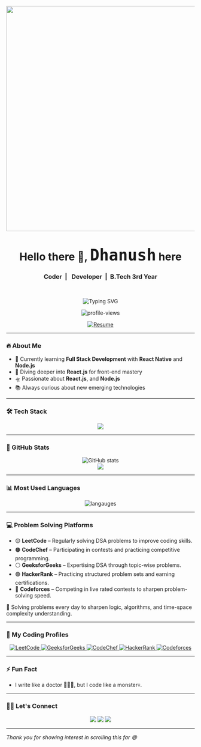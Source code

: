 <!-- GitHub Profile README -->
<!-- <p align="center"><img src="https://c.tenor.com/sM3bQRtawn4AAAAC/tenor.gif" width="600px"></p> -->
<p align="center"><img src="header.gif" width="600px"></p> 
<h1 align="center">Hello there 👋, <span style="font-family:monospace; font-size:1.5em">Dhanush</span> here </h1>
<h3 align="center">Coder&nbsp; | &nbsp; Developer&nbsp; |&nbsp; B.Tech 3rd Year</h3>
<br>
<p align="center">
  <img src="https://readme-typing-svg.demolab.com?font=Fira+Code&pause=700&color=02daed&center=true&vCenter=true&width=435&lines=Front+End+Developer;Knows+C,+CPP,+Java,+Python,+SQL;Learning+Back+End+Technologies;3rd+year+Engineering+Student" alt="Typing SVG" />
</p>

<p align="center">
  <img src="https://komarev.com/ghpvc/?username=Pro-Draagon&label=Profile+views&color=02daed&style=flat" alt="profile-views" />
</p>

<p align = "center">
  <a href="https://drive.google.com/file/d/1ndgsXp6fjYBjPoNLtwl9ahjtLJ5Y8H0U/view?usp=sharing">
<!--     <img src="https://img.shields.io/badge/See%20My%20Resume-Click%20Here-informational?style=for-the-badge&color=02daed" alt="Resume"/> -->
    <img src="https://img.shields.io/badge/See%20My%20Resume-Click%20Here-02daed" alt="Resume"/>
  </a>
</p>

---

### 🔥 About Me
- 🔭 Currently learning **Full Stack Development** with **React Native** and **Node.js**
- 🌱 Diving deeper into **React.js** for front-end mastery
- 🛸 Passionate about **React.js**, and **Node.js**
- 📚 Always curious about new emerging technologies

---

### 🛠️ Tech Stack

<p align="center">
  <img src="https://skillicons.dev/icons?i=c,cpp,python,java,html,css,js,react,mysql,bootstrap,tailwind,aws,git,github,vscode" />
</p>

---

### 🌟 GitHub Stats

<p align="center">
  <img src="https://github-readme-stats.vercel.app/api?username=Pro-Dragon&show_icons=true&theme=react" alt="GitHub stats" />
  <br>
  <img src="https://nirzak-streak-stats.vercel.app/?user=Pro-Dragon&theme=react&hide_border=false">


<!-- Proudly created with GPRM ( https://gprm.itsvg.in ) -->
</p>

---

### 📊 Most Used Languages

<p align="center">
  <img src="https://github-readme-stats.vercel.app/api/top-langs/?username=Pro-Dragon&layout=compact&theme=react" alt="langauges"/>
</p>

---


### 💻 Problem Solving Platforms

- 🟡 **LeetCode** – Regularly solving DSA problems to improve coding skills.
- 🟤 **CodeChef** – Participating in contests and practicing competitive programming.
- ⚪ **GeeksforGeeks** – Expertising DSA through topic-wise problems.
- 🟢 **HackerRank** – Practicing structured problem sets and earning certifications.
- 🔵 **Codeforces** – Competing in live rated contests to sharpen problem-solving speed.



🧠 Solving problems every day to sharpen logic, algorithms, and time-space complexity understanding.

---
### 🧠 My Coding Profiles

<p align="center">
      <a href="leetcode.com/u/Dhanush_nagisetti/" target="_blank">
        <img
          src="https://img.shields.io/badge/LeetCode-1a1c1b?style=for-the-badge&logo=leetcode&logoColor=FFA116"
          alt="LeetCode"
        />
      </a>
      <a href="https://www.geeksforgeeks.org/user/dhanushnatu/" target="_blank">
        <img
          src="https://img.shields.io/badge/GeeksforGeeks-1a1c1b?style=for-the-badge&logo=geeksforgeeks&logoColor=2D8D45"
          alt="GeeksforGeeks"
        />
      </a>
      <a href="https://www.codechef.com/users/dhanush_codex" target="_blank">
        <img
          src="https://img.shields.io/badge/CodeChef-1a1c1b?style=for-the-badge&logo=codechef&logoColor=white"
          alt="CodeChef"
        />
      </a>
      <a href="https://www.hackerrank.com/profile/23P31A4251" target="_blank">
        <img
          src="https://img.shields.io/badge/HackerRank-1a1c1b?style=for-the-badge&logo=hackerrank&logoColor=1c9a0f"
          alt="HackerRank"
        />
      </a>
      <a href="https://codeforces.com/profile/dhanushnagisetti" target="_blank">
        <img
          src="https://img.shields.io/badge/Codeforces-1a1c1b?style=for-the-badge&logo=Codeforces&logoColor=3B5998"
          alt="Codeforces"
        />
      </a>
    </p>


---

### ⚡ Fun Fact
- I write like a doctor 🧑🏻‍⚕️, but I code like a monster💀.

---

### 🧑‍💻 Let's Connect

<p align="center">
  <a href="https://www.linkedin.com/in/dhanush-nagisetti-6328a5352/"><img src="https://skillicons.dev/icons?i=linkedin" /></a>
  <a href="mailto:your-email@dhanushnagisetti"><img src="https://skillicons.dev/icons?i=gmail" /></a>
  <a href="https://github.com/Pro-Dragon"><img src="https://skillicons.dev/icons?i=github" /></a>
</p>

---

_Thank you for showing interest in scrolling this far 😄_
